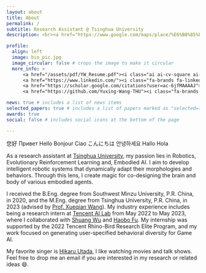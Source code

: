 ```yaml
---
layout: about
title: About
permalink: /
subtitle: Research Assistant @ Tsinghua University
description: <br><a href="https://www.google.com/maps/place/%E6%B8%85%E5%8D%8E%E5%A4%A7%E5%AD%A6/@39.9996715,116.3242552,17z/data=!3m1!4b1!4m6!3m5!1s0x35f0541fa61e3c8f:0xd95a50fee0e0e2c9!8m2!3d39.9996674!4d116.3264439!16zL20vMGprc20"><font color = "#3E3E3E"> No 1 Qinghuayuan Street, Haidian District 100084, Beijing China </font></a><br>

profile:
  align: left
  image: bio_pic.jpg
  image_circular: false # crops the image to make it circular
  more_info: >
      <a href="/assets/pdf/YW_Resume.pdf"><i class="ai ai-cv-square ai-2x"></i></a>
      <a href="https://www.linkedin.com/"><i class="fa-brands fa-linkedin fa-2x"></i></a>
      <a href="https://scholar.google.com/citations?user=ac-6jfMAAAAJ"><i class="ai ai-google-scholar-square ai-2x"></i></a>
      <a href="https://github.com/Yuxing-Wang-THU"><i class="fa-brands fa-square-github fa-2x"></i></a>

news: true # includes a list of news items
selected_papers: true # includes a list of papers marked as "selected={true}"
awards: true
social: false # includes social icons at the bottom of the page

---
```

您好 Привет Hello Bonjour Ciao こんにちは 안녕하세요 Hallo Hola

As a research assistant at [Tsinghua University](https://www.tsinghua.edu.cn/), my passion lies in Robotics, Evolutionary Reinforcement Learning and, Embodied AI. I aim to develop intelligent robotic systems that dynamically adapt their morphologies and behaviors. Through this lens, I create magic for co-designing the brain and body of various embodied agents.

I received the B.Eng. degree from Southwest Minzu University, P.R. China, in 2020, and the M.Eng. degree from Tsinghua University, P.R. China, in 2023 (advised by [Prof. Xueqian Wang](https://scholar.google.com/citations?user=h9dN_ykAAAAJ&hl=zh-CN)). My industry experience includes being a research intern at [Tencent AI Lab](https://ai.tencent.com/ailab/) from May 2022 to May 2023, where I collaborated with [Shuang Wu](https://scholar.google.com/citations?hl=zh-CN&user=_MtBmxkAAAAJ) and [Haobo Fu](https://haobofu.github.io/). My internship was supported by the 2022 Tencent Rhino-Bird Research Elite Program, and my work focused on generating user-specified behavioral diversity for Game AI.

My favorite singer is [Hikaru Utada](https://en.wikipedia.org/wiki/Hikaru_Utada), I like watching movies and talk shows. Feel free to drop me an email if you are interested in my research or related ideas :smile:.
